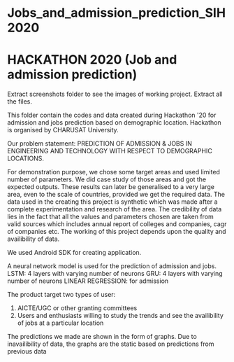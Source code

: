 # Jobs_and_admission_prediction_SIH2020
# HACKATHON 2020 (Job and admission prediction)
Extract screenshots folder to see the images of working project.
Extract all the files.

This folder contain the codes and data created during Hackathon '20 for admission and jobs prediction based on demographic location.
Hackathon is organised by CHARUSAT University.

Our problem statement:
PREDICTION OF ADMISSION & JOBS IN ENGINEERING AND TECHNOLOGY WITH RESPECT TO DEMOGRAPHIC LOCATIONS.

For demonstration purpose, we chose some target areas and used limited number of parameters.
We did case study of those areas and got the expected outputs. These results can later be generalised to a very large area, even to the scale of countries, provided we get the required data. The data used in the creating this project is synthetic which was made after a complete experimentation and research of the area. The credibility of data lies in the fact that all the values and parameters chosen are taken from valid sources which includes annual report of colleges and companies, cagr of companies etc.
The working of this project depends upon the quality and availibility of data.

We used Android SDK for creating application.

A neural network model is used for the prediction of admission and jobs.
LSTM: 4 layers with varying number of neurons
GRU: 4 layers with varying number of neurons
LINEAR REGRESSION: for admission

The product target two types of user:
1. AICTE/UGC or other granting committees
2. Users and enthusiasts willing to study the trends and see the availibility of jobs at a particular location

The predictions we made are shown in the form of graphs.
Due to inavailibility of data, the graphs are the static based on predictions from previous data
